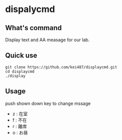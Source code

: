 # dispalycmd

## What's command
Display text and AA measage for our lab.

## Quick use
```
git clone https://github.com/kei487/displaycmd.git
cd displaycmd
./display
```

## Usage
push shown down key to change mssage
* z : 在室
* f : 不在
* r : 離席
* o : お昼
